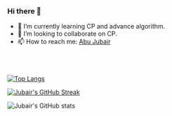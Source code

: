 ### Hi there 👋



- 🌱 I’m currently learning CP and advance algorithm.
- 👯 I’m looking to collaborate on CP.
- 📫 How to reach me: <a href="https://www.facebook.com/abu.jubair.07/"> Abu Jubair </a>

<br>
<br>

[![Top Langs](https://github-readme-stats.vercel.app/api/top-langs/?username=AbuJubair7&layout=compact&bg_color=151515&text_color=ffffff&card_width=445&title_color=fff)](https://github.com/anuraghazra/github-readme-stats)

[![Jubair's GitHub Streak](https://github-readme-streak-stats.herokuapp.com/?user=AbuJubair7&theme=winter&fire=DD7F1C&background=151515&dates=9f9f9f&border=DD2727)](https://git.io/streak-stats)

![Jubair's GitHub stats](https://github-readme-stats.vercel.app/api/?username=AbuJubair7&show_icons=true&title_color=fff&icon_color=79ff97&text_color=9f9f9f&bg_color=151515)

